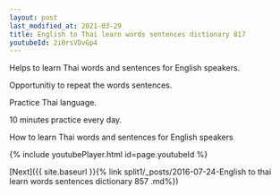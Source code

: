 ```yaml
---
layout: post
last_modified_at: 2021-03-29
title: English to Thai learn words sentences dictionary 817 
youtubeId: 2i0rsVDvGp4
---
```

 
 
Helps to learn Thai words and sentences for English speakers.

Opportunitiy to repeat the words sentences. 

Practice Thai language. 
 
10 minutes practice every day. 
 
How to learn Thai words and sentences for English speakers 
 
{% include youtubePlayer.html id=page.youtubeId %}
 
 
[Next]({{ site.baseurl }}{% link  split1/_posts/2016-07-24-English to thai learn words sentences dictionary 857 .md%})
 
